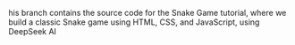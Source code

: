his branch contains the source code for the Snake Game tutorial, where we build a classic Snake game using HTML, CSS, and JavaScript, using DeepSeek AI 
